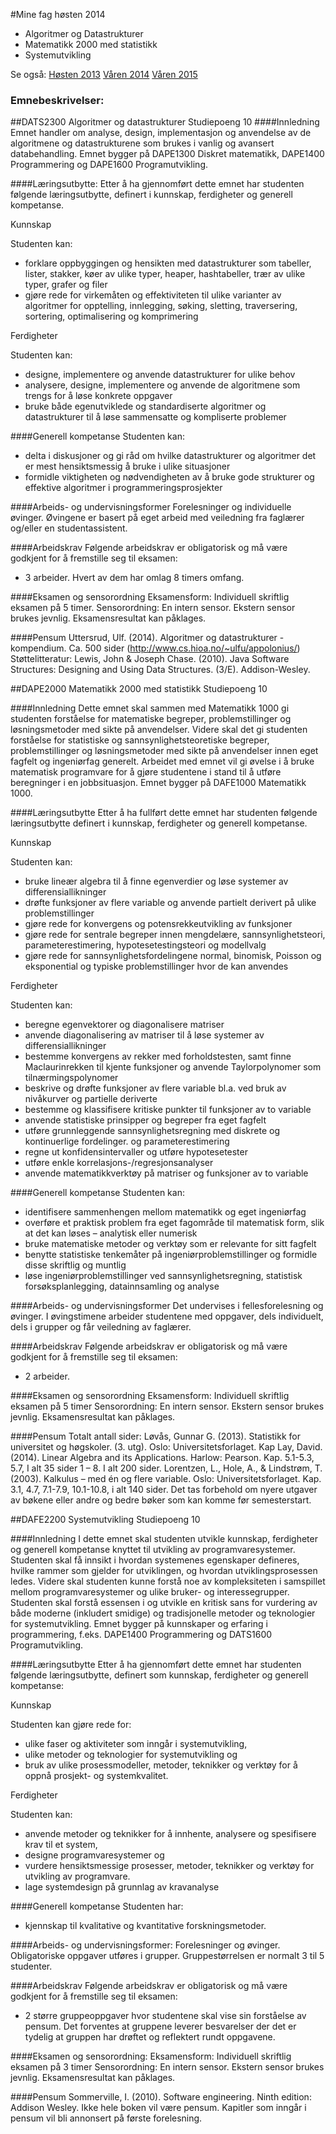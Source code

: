 #Mine fag høsten 2014
- Algoritmer og Datastrukturer
- Matematikk 2000 med statistikk
- Systemutvikling

Se også: [Høsten 2013](https://github.com/s165519/Hioa_student/tree/master/H2013/fag2013h.md) [Våren 2014](https://github.com/s165519/Hioa_student/tree/master/V2014/fag2014v.md) [Våren 2015](https://github.com/s165519/Hioa_student/tree/master/V2015/fag2015v.md)
### Emnebeskrivelser:
##DATS2300 Algoritmer og datastrukturer
Studiepoeng 10
####Innledning
Emnet handler om analyse, design, implementasjon og anvendelse av de algoritmene og
datastrukturene som brukes i vanlig og avansert databehandling. Emnet bygger på
DAPE1300 Diskret matematikk, DAPE1400 Programmering og DAPE1600 Programutvikling.

####Læringsutbytte:
Etter å ha gjennomført dette emnet har studenten følgende læringsutbytte, definert i
kunnskap, ferdigheter og generell kompetanse.

Kunnskap

Studenten kan:
- forklare oppbyggingen og hensikten med datastrukturer som tabeller, lister, stakker,
køer av ulike typer, heaper, hashtabeller, trær av ulike typer, grafer og filer
- gjøre rede for virkemåten og effektiviteten til ulike varianter av algoritmer for
opptelling, innlegging, søking, sletting, traversering, sortering, optimalisering og
komprimering

Ferdigheter

Studenten kan:
- designe, implementere og anvende datastrukturer for ulike behov
- analysere, designe, implementere og anvende de algoritmene som trengs for å løse
konkrete oppgaver
- bruke både egenutviklede og standardiserte algoritmer og datastrukturer til å løse
sammensatte og kompliserte problemer

####Generell kompetanse
Studenten kan:
- delta i diskusjoner og gi råd om hvilke datastrukturer og algoritmer det er mest
hensiktsmessig å bruke i ulike situasjoner
- formidle viktigheten og nødvendigheten av å bruke gode strukturer og effektive
algoritmer i programmeringsprosjekter

####Arbeids- og undervisningsformer
Forelesninger og individuelle øvinger. Øvingene er basert på eget arbeid med veiledning fra
faglærer og/eller en studentassistent.

####Arbeidskrav
Følgende arbeidskrav er obligatorisk og må være godkjent for å fremstille seg til eksamen:
- 3 arbeider. Hvert av dem har omlag 8 timers omfang.

####Eksamen og sensorordning
Eksamensform: Individuell skriftlig eksamen på 5 timer.
Sensorordning: En intern sensor. Ekstern sensor brukes jevnlig.
Eksamensresultat kan påklages.

####Pensum
Uttersrud, Ulf. (2014). Algoritmer og datastrukturer - kompendium. Ca. 500 sider
 (http://www.cs.hioa.no/~ulfu/appolonius/)
 Støttelitteratur:
Lewis, John & Joseph Chase. (2010). Java Software Structures: Designing and Using Data
 Structures. (3/E). Addison-Wesley.

##DAPE2000 Matematikk 2000 med statistikk
Studiepoeng 10

####Innledning
Dette emnet skal sammen med Matematikk 1000 gi studenten forståelse for matematiske
begreper, problemstillinger og løsningsmetoder med sikte på anvendelser. Videre skal det gi
studenten forståelse for statistiske og sannsynlighetsteoretiske begreper, problemstillinger
og løsningsmetoder med sikte på anvendelser innen eget fagfelt og ingeniørfag generelt.
Arbeidet med emnet vil gi øvelse i å bruke matematisk programvare for å gjøre studentene i
stand til å utføre beregninger i en jobbsituasjon. Emnet bygger på DAFE1000 Matematikk
1000.

####Læringsutbytte
Etter å ha fullført dette emnet har studenten følgende læringsutbytte definert i kunnskap,
ferdigheter og generell kompetanse.

Kunnskap

Studenten kan:
- bruke lineær algebra til å finne egenverdier og løse systemer av differensiallikninger
- drøfte funksjoner av flere variable og anvende partielt derivert på ulike
problemstillinger
- gjøre rede for konvergens og potensrekkeutvikling av funksjoner
- gjøre rede for sentrale begreper innen mengdelære, sannsynlighetsteori,
parameterestimering, hypotesetestingsteori og modellvalg
- gjøre rede for sannsynlighetsfordelingene normal, binomisk, Poisson og eksponential
og typiske problemstillinger hvor de kan anvendes

Ferdigheter

Studenten kan:
- beregne egenvektorer og diagonalisere matriser
- anvende diagonalisering av matriser til å løse systemer av differensiallikninger
- bestemme konvergens av rekker med forholdstesten, samt finne Maclaurinrekken til
kjente funksjoner og anvende Taylorpolynomer som tilnærmingspolynomer
- beskrive og drøfte funksjoner av flere variable bl.a. ved bruk av nivåkurver og partielle
deriverte
- bestemme og klassifisere kritiske punkter til funksjoner av to variable
- anvende statistiske prinsipper og begreper fra eget fagfelt
- utføre grunnleggende sannsynlighetsregning med diskrete og kontinuerlige
fordelinger. og parameterestimering
- regne ut konfidensintervaller og utføre hypotesetester
- utføre enkle korrelasjons-/regresjonsanalyser
- anvende matematikkverktøy på matriser og funksjoner av to variable

####Generell kompetanse
Studenten kan:
- identifisere sammenhengen mellom matematikk og eget ingeniørfag
- overføre et praktisk problem fra eget fagområde til matematisk form, slik at det kan
løses – analytisk eller numerisk
- bruke matematiske metoder og verktøy som er relevante for sitt fagfelt
- benytte statistiske tenkemåter på ingeniørproblemstillinger og formidle disse skriftlig
og muntlig
- løse ingeniørproblemstillinger ved sannsynlighetsregning, statistisk
forsøksplanlegging, datainnsamling og analyse

####Arbeids- og undervisningsformer
Det undervises i fellesforelesning og øvinger. I øvingstimene arbeider studentene med
oppgaver, dels individuelt, dels i grupper og får veiledning av faglærer.

####Arbeidskrav
Følgende arbeidskrav er obligatorisk og må være godkjent for å fremstille seg til eksamen:
- 2 arbeider.

####Eksamen og sensorordning
Eksamensform: Individuell skriftlig eksamen på 5 timer
Sensorordning: En intern sensor. Ekstern sensor brukes jevnlig.
Eksamensresultat kan påklages.

####Pensum
Totalt antall sider:
Løvås, Gunnar G. (2013). Statistikk for universitet og høgskoler. (3. utg). Oslo:
 Universitetsforlaget. Kap
Lay, David. (2014). Linear Algebra and its Applications. Harlow: Pearson. Kap. 5.1-5.3, 5.7, I
 alt 35 sider 1 – 8. I alt 200 sider.
Lorentzen, L., Hole, A., & Lindstrøm, T. (2003). Kalkulus – med én og flere variable.
 Oslo: Universitetsforlaget. Kap. 3.1, 4.7, 7.1-7.9, 10.1-10.8, i alt 140 sider.
Det tas forbehold om nyere utgaver av bøkene eller andre og bedre bøker som kan komme
før semesterstart.

##DAFE2200 Systemutvikling
Studiepoeng 10

####Innledning
I dette emnet skal studenten utvikle kunnskap, ferdigheter og generell kompetanse knyttet til
utvikling av programvaresystemer. Studenten skal få innsikt i hvordan systemenes
egenskaper defineres, hvilke rammer som gjelder for utviklingen, og hvordan
utviklingsprosessen ledes. Videre skal studenten kunne forstå noe av kompleksiteten i
samspillet mellom programvaresystemer og ulike bruker- og interessegrupper. Studenten
skal forstå essensen i og utvikle en kritisk sans for vurdering av både moderne (inkludert
smidige) og tradisjonelle metoder og teknologier for systemutvikling. Emnet bygger på
kunnskaper og erfaring i programmering, f.eks. DAPE1400 Programmering og DATS1600
Programutvikling.

####Læringsutbytte
Etter å ha gjennomført dette emnet har studenten følgende læringsutbytte, definert som
kunnskap, ferdigheter og generell kompetanse:

Kunnskap

Studenten kan gjøre rede for:
- ulike faser og aktiviteter som inngår i systemutvikling,
- ulike metoder og teknologier for systemutvikling og
- bruk av ulike prosessmodeller, metoder, teknikker og verktøy for å oppnå prosjekt- og
systemkvalitet.

Ferdigheter

Studenten kan:
- anvende metoder og teknikker for å innhente, analysere og spesifisere krav til et
system,
- designe programvaresystemer og
- vurdere hensiktsmessige prosesser, metoder, teknikker og verktøy for utvikling av
programvare.
- lage systemdesign på grunnlag av kravanalyse

####Generell kompetanse
Studenten har:
- kjennskap til kvalitative og kvantitative forskningsmetoder.

####Arbeids- og undervisningsformer:
Forelesninger og øvinger. Obligatoriske oppgaver utføres i grupper. Gruppestørrelsen er
normalt 3 til 5 studenter.

####Arbeidskrav
Følgende arbeidskrav er obligatorisk og må være godkjent for å fremstille seg til eksamen:
- 2 større gruppeoppgaver hvor studentene skal vise sin forståelse av pensum. Det
forventes at gruppene leverer besvarelser der det er tydelig at gruppen har drøftet
og reflektert rundt oppgavene.

####Eksamen og sensorordning:
Eksamensform: Individuell skriftlig eksamen på 3 timer
Sensorordning: En intern sensor. Ekstern sensor brukes jevnlig.
Eksamensresultat kan påklages.

####Pensum
Sommerville, I. (2010). Software engineering. Ninth edition: Addison Wesley. Ikke hele boken
 vil være pensum. Kapitler som inngår i pensum vil bli annonsert på første forelesning.
